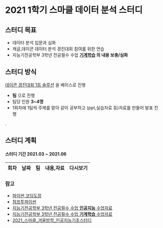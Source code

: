 # 2021 1학기 스마클 데이터 분석 스터디

## 스터디 목표

- 데이터 분석 입문과 심화
- 캐글,데이콘 데이터 분석 경진대회 참여를 위한 연습
- 지능기전공학부 3학년 전공필수 수업 **[기계학습](https://github.com/sejongresearch/2020.MachineLearning) 의 내용 보충/심화**



## 스터디 방식
 [데이콘 경진대회 1등 솔루션](https://wikibook.co.kr/dacon/) 을 베이스로 진행 

- **팀** 으로 진행
- 팀당 인원 **3~4명**
- 1회차에 1팀씩 주제를 맡아 같이 공부하고 (ppt,실습자료 등)자료를 만들어 발표 진행


.

## 스터디 계획
#### 스터디 기간 2021.03 ~ 2021.06


|회차|날짜|팀|내용,자료|다시보기|
|:---:|:---:|:---:|:---:|:---:|



### 참고
- [파이썬 코딩도장](https://dojang.io/course/view.php?id=7)
- [점프투파이썬](https://wikidocs.net/book/1)
- [지능기전공학부 3학년 전공필수 수업 **인공지능** 수업자료](https://github.com/sejongresearch/2020.Spring.AI)
- [지능기전공학부 3학년 전공필수 수업 **기계학습** 수업자료](https://github.com/sejongresearch/2020.MachineLearning)
- [2021_스마클_겨울방학_인공지능기초스터디](https://github.com/sejongsmarcle/2021_Winter_AiStudy)
